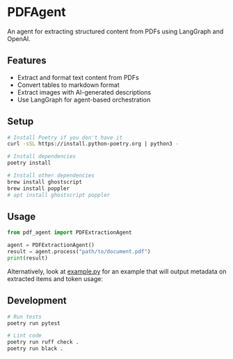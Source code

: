 # PDFAgent

An agent for extracting structured content from PDFs using LangGraph and OpenAI.

## Features

- Extract and format text content from PDFs
- Convert tables to markdown format
- Extract images with AI-generated descriptions
- Use LangGraph for agent-based orchestration

## Setup

```bash
# Install Poetry if you don't have it
curl -sSL https://install.python-poetry.org | python3 -

# Install dependencies
poetry install

# Install other dependencies
brew install ghostscript
brew install poppler
# apt install ghostscript poppler
```

## Usage

```python
from pdf_agent import PDFExtractionAgent

agent = PDFExtractionAgent()
result = agent.process("path/to/document.pdf")
print(result)
```

Alternatively, look at [example.py](example.py) for an example that will output metadata on extracted items and token usage:

## Development

```bash
# Run tests
poetry run pytest

# Lint code
poetry run ruff check .
poetry run black .
```
